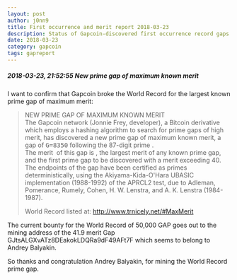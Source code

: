 ```yaml
---
layout: post
author: j0nn9
title: First occurrence and merit report 2018-03-23
description: Status of Gapcoin-discovered first occurrence record gaps and merit improvements submitted to the Prime gap list
date: 2018-03-23
category: gapcoin
tags: gapreport
---
```


##### 2018-03-23, 21:52:55 New prime gap of maximum known merit


I want to confirm that Gapcoin broke the World Record for the largest known prime gap of maximum merit:

<blockquote><p>NEW PRIME GAP OF MAXIMUM KNOWN MERIT<br/>
The Gapcoin network (Jonnie Frey, developer), a Bitcoin derivative which employs a hashing algorithm to search for prime gaps of high merit, has discovered a new prime gap of maximum known merit, a gap of <tt>G=8350</tt> following the 87-digit prime <math>P1=293703234068022590158723766104419463425709075574811762098588798217895728858676728143227</math>.<br/>The merit <math>M=G/ln(P1)</math> of this gap is <math>M=41.93878373153988</math>, the largest merit of any known prime gap, and the first prime gap to be discovered with a merit exceeding 40. The endpoints of the gap have been certified as primes deterministically, using the Akiyama-Kida-O'Hara UBASIC implementation (1988-1992) of the APRCL2 test, due to Adleman, Pomerance, Rumely, Cohen, H. W. Lenstra, and A. K. Lenstra (1984-1987).

World Record listed at: <a href="http://www.trnicely.net/#MaxMerit" target="_blank">http://www.trnicely.net/#MaxMerit</a></p>
</blockquote>

The current bounty for the World Record of 50,000 GAP goes out to the mining address of the 41.9 merit Gap GJtsALGXvATz8DEakokLDQRa9dF49AFt7F which seems to belong to Andrey Balyakin.

So thanks and congratulation Andrey Balyakin, for mining the World Record prime gap.


